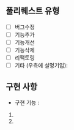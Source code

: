 ## 풀리퀘스트 유형

<!-- [x] 로 체크 -->

- [ ] 버그수정
- [ ] 기능추가
- [ ] 기능개선
- [ ] 기능삭제
- [ ] 리팩토링
- [ ] 기타 (우측에 설명기입):

## 구현 사항

- 구현 기능 :

1.
2.
